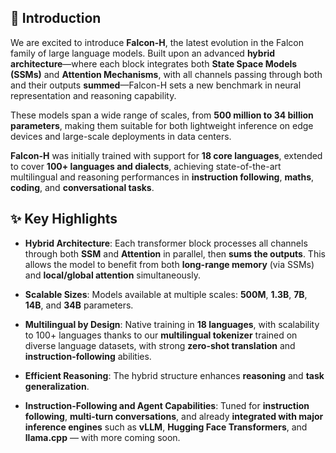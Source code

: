 ## 🚀 Introduction

We are excited to introduce **Falcon-H**, the latest evolution in the Falcon family of large language models. Built upon an advanced **hybrid architecture**—where each block integrates both **State Space Models (SSMs)** and **Attention Mechanisms**, with all channels passing through both and their outputs **summed**—Falcon-H sets a new benchmark in neural representation and reasoning capability.

These models span a wide range of scales, from **500 million to 34 billion parameters**, making them suitable for both lightweight inference on edge devices and large-scale deployments in data centers.

**Falcon-H** was initially trained with support for **18 core languages**, extended to cover **100+ languages and dialects**, achieving state-of-the-art multilingual and reasoning performances in **instruction following**, **maths**, **coding**, and **conversational tasks**.

## ✨ Key Highlights

- **Hybrid Architecture**: Each transformer block processes all channels through both **SSM** and **Attention** in parallel, then **sums the outputs**. This allows the model to benefit from both **long-range memory** (via SSMs) and **local/global attention** simultaneously.

- **Scalable Sizes**: Models available at multiple scales: **500M**, **1.3B**, **7B**, **14B**, and **34B** parameters.

- **Multilingual by Design**: Native training in **18 languages**, with scalability to 100+ languages thanks to our **multilingual
tokenizer** trained on diverse language datasets, with strong **zero-shot translation** and **instruction-following** abilities.

- **Efficient Reasoning**: The hybrid structure enhances **reasoning** and **task generalization**.

- **Instruction-Following and Agent Capabilities**: Tuned for **instruction following**, **multi-turn conversations**, and already **integrated with major inference engines** such as **vLLM**, **Hugging Face Transformers**, and **llama.cpp** — with more coming soon.
